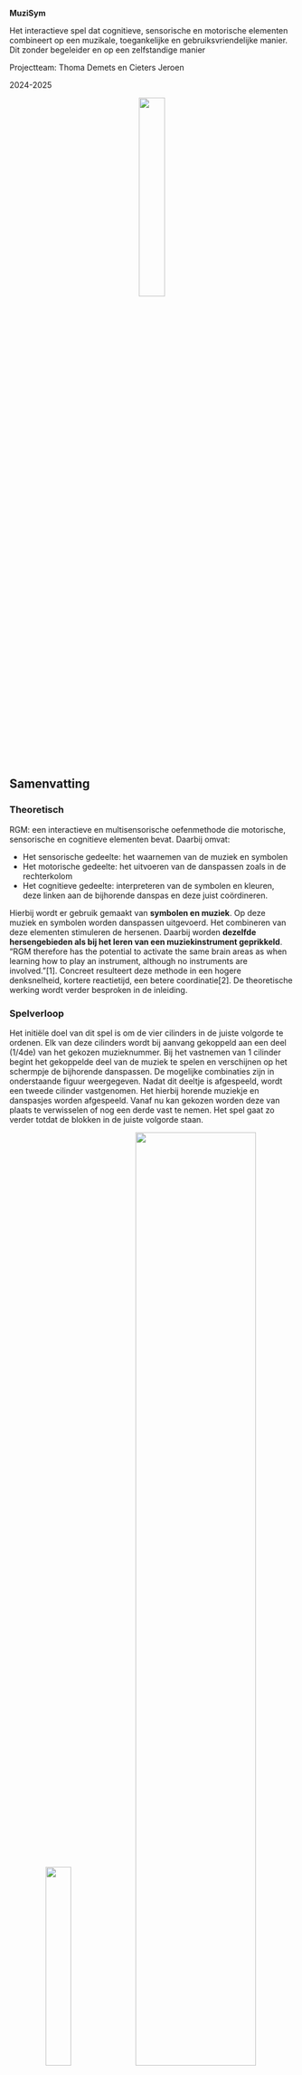 **MuziSym**

Het interactieve spel dat cognitieve, sensorische en motorische elementen combineert op een muzikale, toegankelijke en gebruiksvriendelijke manier. Dit zonder begeleider en op een zelfstandige manier

Projectteam: Thoma Demets en Cieters Jeroen

2024-2025
<p align="center">
<img src="afbeeldingen/logo.png" width="30%">

## Samenvatting
### Theoretisch
RGM: een interactieve en multisensorische oefenmethode die motorische, sensorische en cognitieve elementen bevat. Daarbij omvat:

- Het sensorische gedeelte: het waarnemen van de muziek en symbolen
- Het motorische gedeelte: het uitvoeren van de danspassen zoals in de rechterkolom
- Het cognitieve gedeelte: interpreteren van de symbolen en kleuren, deze linken aan de bijhorende danspas en deze juist coördineren.

Hierbij wordt er gebruik gemaakt van **symbolen en muziek**. Op deze muziek en symbolen worden danspassen uitgevoerd. Het combineren van deze elementen stimuleren de hersenen. 
Daarbij worden **dezelfde hersengebieden als bij het leren van een muziekinstrument geprikkeld**. “RGM therefore has the potential to activate the same brain areas as when learning how to play an instrument, although no instruments are involved.”[1]. Concreet resulteert deze methode in een hogere denksnelheid, kortere reactietijd, een betere coordinatie[2]. De theoretische werking wordt verder besproken in de inleiding.

### Spelverloop
Het initiële doel van dit spel is om de vier cilinders in de juiste volgorde te ordenen. Elk van deze cilinders wordt bij aanvang gekoppeld aan een deel (1/4de) van het gekozen muzieknummer. Bij het vastnemen van 1 cilinder begint het gekoppelde deel van de muziek te spelen en verschijnen op het schermpje de bijhorende danspassen. De mogelijke combinaties zijn in onderstaande figuur weergegeven. Nadat dit deeltje is afgespeeld, wordt een tweede cilinder vastgenomen. Het hierbij horende muziekje en danspasjes worden afgespeeld. Vanaf nu kan gekozen worden deze van plaats te verwisselen of nog een derde vast te nemen. Het spel gaat zo verder totdat de blokken in de juiste volgorde staan.
<p align="center">
<img src="afbeeldingen/symbolen met uitleg.png" width="30%">
<img src="afbeeldingen/eind1.png" width="65%">

## Introductie
### Theoretisch
Vooraleer het uitgebreider te hebben over het probleem is het eerst noodzakelijk dieper in te gaan op de theoretische werking van deze methode. Dit is noodzakelijk als achtergrond en aangezien het vervolg van dit proces steunt op dit principe.

Zoals eerder vermeld is dit een multi-sensorische denkoefening die gebruik maakt van zowel sensorische, motorische als cognitieve elementen bevat. **Het is net die combinatie van deze elementen die ervoor zorgt dat verschillende hersengebieden tegelijkertijd werken en geactiveerd worden. Het prikkelen van deze gebieden stimuleert deze hersengebieden en de verbindingen daartussen.** Daarbij is vooral het **belang van muziek niet te onderschatten.** Zo volgde uit een wetenschappelijk artikel: “In addition, musical activities induce grey and white matter changes in multiple brain regions, especially in front temporal areas”. Music also activates the dopaminergic mesolimbic system of the brain, which regulates memory, attention, executive function, mood, and motivation”[1]. Hierbij is het de bedoeling de het verkleinen van de cognitieve reserve tegen te gaan zoals uitgebreider besproken wordt in dit artikel van vrt-nws[3]

### probleem
**Alhoewel deze methode wetenschappelijk is aangetoond, staat deze methode praktisch echter nog in haar kinderschoenen.** In rusthuizen wordt slechts gebruikgemaakt van een beeldscherm [4] en [5], mensen en dan vooral ouderen thuis vallen helemaal uit de boot aangezien er in die methode een ebgeleider nodig is.

<img src="afbeeldingen/primitieve methode.png" width="30%">

Het is deze grote “**gap**” die wij voor “65+ers zonder neurologische aandoening” op een gebruik(er)sgerichte en methodoligsche manier trachten op te lossen. Daarbij willen we de uitvoering van deze methode in een nieuw jasje steken zonder veel aan de theoretische werking te sleutelen.
### How might we
Hieruit volgt onze challenge, onze how might we:
**Hoe kunnen we 65 + ers zonder een neurologische aandoening preventief helpen bij het tegengaan van mentale veroudering door op een interactieve manier muziek, beweging, denken en waarnemen te integreren?**
### Stakeholders
De belangrijkste stakeholders in dit project zijn de testpersonen die de ook de eindgebruikers zijn. Wij danken hun zeer voor hun waardevolle imput. De medestudenten in de Krook voor hun andere blik en feeddback op dit ontwerpproces
## Methodologie
Om een ontwerpproces tot een goed eind te brengen is het belangrijk methodologisch te werk te gaan en een goeie methodologie te gebruiken. Centraal in dit project wordtgebruik gemaakt van Zendesk tripple diamond zoals in onderstaande figuur. Daarnaast wordt vanuit de pyramide van Aaron Walter vertrokken. Daarbij wordt onderaan gestart om op uiteindelijk bij pleasurable uit te komen
<p align="center">
<img src="afbeeldingen/zendesk.png" width="60%">
<img src="afbeeldingen/Aaron Walter.png" width="35%">
 
### Discovery fase
Binnen deze tripple diamond is de discoveryfase de eerste fase. Zoals de naam het zelf zegt is het hierbij de bedoeling een goed en volledig beeld te krijgen inzake de RGM methode. Daarbij is het belangrijkste doel om vragen als: **Waar liggen de Gaps? Hoe werkt deze methode? Wie is de geschikte doelgroep?** Te beantwoorden
Daarbij vormt de **combinatie van een literatuurstudie en interviews een goede basis**. 

### Defenition fase

Binnen de defenition wordt-binnen de overkoepelende Zendesk tripple diamond methodologie-onze eigen methode gebruikt zoals hieronder weergegeven.
<p align="center">
<img src="afbeeldingen/methodologie define.png" width="100%">

Eerst wordt een storyboard opgesteld dat elke stap van het gebruiksproces benaderd. Hieruit werden mogelijke onderzoeksvragen opgesteld. Een deel van deze vragen kon al met de voorkennis van de literatuurstudie in interviews beantwoord worden. De overgebleven onderzoeksvragen onderzochten we in de gebruikerstesten. 

In deze fase wordt nudat de fundamentele kennis er is gekeken naar de functionele parameters van het concept. Vragen als **hoeveel blokken? Welke vorm hebben de blokken? En hoe snel volgen de danspassen op elkaar?** worden beantwoord.


### Develop fase
Hierbij ligt de nadruk meer op detaillering en validering van prototypes.
In **develop 1** wordt nog gefocust op de ergonomie. 
In **develop 2** wordt nog even teruggekomen op de ergonomie. Voornamelijk wordt hierbij op de integratie van de elektronica gefocust. Hieronder vallen zowel het mechanisme van de verbinding van de cilinder met het dockingstation als het type en grootte van de knop. In **develop 3** wordt uiteindelijk het volledige spel nog eens gespeeld waarbij alle stappen nog eens gevalideerd en mogelijk verbeterd worden.

### Deliver fase 
Belangrijk: deze fase is eerder overlappend en minder chronologisch!

Uit voorgaande prototypes, gebruikerstesten, templates, experimenten (zie o.a. prototyping - elektronica) wordt een finaal prototype/product uitgewerkt. Met behulp van DaVinci Resolve en beeldmateriaal uit voorgaande testen wordt ook een video gerealiseerd. Deze geeft het ontwerpproces en het product weer.



## Discovery

#### Doestellingen
- Formuleren van een duidelijke "How might we"-vraag om richting te geven aan het ontwerpproces
- Opstellen klantbehoeften
- Algemeen beeld inzake RGM en beantwoorden onderzoeksvragen
#### Onderzoeksvragen  
literatuurstudie
- Wat is de RGM methode?
- Onderzoeksvragen secundair:  
- Hoe helpt de RGM methode mensen? 
- Hoe werkt deze methode? 
- voor wie is deze methode het meest geschikt? 
- is de doelgroep groot? 
- Welke rol speelt muziek?  
- Hoe werkt dit in de hersenen? Welke hersengebied bevindt zich waar? 
- Hoe veroudert ons lichaam? 

interviews
- Hoe staan 65+ ers zonder neurologische aandoening tegenover de RGM-methode?
- Welke aspecten van deze methode spreken hen aan? 
- Wat zien ze liever anders?  
#### Materiaal & methoden
* Literatuurstudie 
* Interviews 
* Benchmarking

### Resultaten literatuurstudie (N=10)
- [protocol](https://github.com/Thoma-D/UCD/blob/main/Bijlages/Discovery/protocol%20literatuurstudie.pdf)
- [rapport](https://github.com/Thoma-D/UCD/blob/main/Bijlages/Discovery/literatuurstudie%20gebruiksgericht.pdf)


Om een goed beeld te vatten van de RGM-methode en alle opportuniteiten er rond, wordt begonnen met een literatuurstudie. Hierbij werden zowel wetenschappelijke artikels, websites, databases en gewone artikels bestudeerd om met een solide basis te beginnen.

**De belangrijkste bevindingen - die onder andere de onderzoeksvragen beantwoorden - worden hieronder weergegeven**:

1. Als doelgroep wordt “65+ers zonder neurologische aandoening” gekozen. Geen kinderen omdat deze methode minder efficiënt en invloed heeft op hun hersenen. 65+ers omdat dit een groot deel van de bevolking is. Zo blijkt uit Statbel dat **18,9% van de Vlamingen 65+er** is.
<p align="center">
<img src="afbeeldingen/bevolking Vlaanderen.png" width="24%">

2. De hedendaagse methode vereist een scherm, practionner en een groepsgebeuren zoals hieronder te zien. **Een belangrijke gap is dat er dus geen kant en klare thuis oplossing bestaat dat de eindgebruiker autonoom kan gebruiken.**
<p align="center">
<img src="afbeeldingen/primitieve methode.png" width="24%">

3. **Door de sterke achterliggende theorie van RGM zoals hierboven vermeld is het nuttig de theoretische werking( combinatie muziek, symbolen en danspassen) over te nemen en in een nieuw jasje te steken. Het is de bedoeling de theoretische werking te integreren in een eindproduct.**

4. In dit [1] wetenschappelijk artikel wordt de methode theoretisch samengevat: “In addition, musical activities induce grey and white matter changes in multiple brain regions, especially in front temporal areas [3]. Music also activates the dopaminergic mesolimbic system of the brain, which regulates memory, attention, executive function, mood, and motivation.” Wat verder wordt gezegd: “RGM therefore has the potential to activate the same brain areas as when learning how to play an instrument, although no instruments are involved.” **Muziek speelt dus een heel belangrijke rol.**

5. Uit dit [6] wetenschappelijk artikel volgt dat de mens verouderd doordat dit in ons DNA zit en door chemische reacties versterkt door UV straling. In functie van deze oorzaken kan binnen onze haalbaarheid niet worden ontworpen. wel kunnen bovenstaande voordelen blijven wanneer de theoretische werking van RGM verder geintegreerd wordt tot een product.
Hieruit volgt onderstaand fishbone diagram.
<p align="center">
 <img src="afbeeldingen/fishbone diagram.jpg" width="50%">
 


> [IMPORTANT]
> Design Requirements:
> - D1.1 Het product moet meerdere hersengebieden activeren	
> - D1.2 Het product moet in groep te kunnen gebruiken zijn	
> - D1.3 Het product moet fouten maken toelaten
> - D1.4 Het product moet muziek bevatten	
> - D1.5 Het product moet ritme bevatten	
> - D1.6 Het product moet de ervaring geven/ er in slagen dat de doelgroep er steeds beter in wordt

### Interviews (N=4)
- [protocol](https://github.com/Thoma-D/UCD/blob/main/Bijlages/Discovery/protocol%20interview.pdf)
- [rapport](https://github.com/Thoma-D/UCD/blob/main/Bijlages/Discovery/interview%20verslag.pdf)

Het is ook belangrijk rechtstreekse input van de gebruiker te krijgen en deze beter te leren kennen dan deze zichzelf kent. Door middel van interviews kan op deze manier direct bekeken worden wat de gebruiker zelf vindt. **Zo kan in een wetenschappelijk artikel staan dat muziek positieve effecten heeft, maar dat de gebruiker hier niet voor muziek open staat.** Om dit te vermijden werden vier proefpersonen die binnen de doelgroep “65+ers zonder neurologische aandoening” vallen geïnterviewd.

Wanneer ze gevraagd worden naar de originele methode te kijken, blijkt dat: 

1. > “Het ziet er zo moeilijk uit al deze dingen tegelijkertijd te doen”.

    Hiermee geeft Marleen Hofman aan dat ze de combinatie van motorische, sensorische en cognitieve prikkels te veel vindt." De danspassen die in de rest van dit project noodzakelijk zijn zullen dus trager op elkaar aansluiten.

2. > “Ik hoop hiermee mijn grenzen te verleggen. Achteraf hoop ik te kunnen zeggen: amai ik had nooit gedacht dat ik dit zou kunnen”.

    Hiermee geeft Joske aan wat ze met dit spel zou willen bereiken. Daaruit blijkt dat de gebruiker open staat voor het concept.

3. Als naar hun gevoelens op de **gevoelsroos van Plutchik** gevraagd wordt komen vooral de gevoelens: angst en nieuwsgierigheid op.

4. Na het afnemen van de interviews kan bovenstaande informatie samengevat worden in onderstaande persona. Dit is belangrijk in het vervolg van het proces zodat telkens gebruiksgericht ontworpen wordt.
<img src="afbeeldingen/Persona.jpg">

> [!IMPORTANT]
> Design Requirements:
> - D1.7 Het product moet verschillende moeilijkheid niveaus bevatten	
> - D1.8 Een sessie moet geleidelijk opbouwen	
> - D1.9 De muziek moet instelbaar of gekend zijn	
> - D1.10 Het product moet thuis te gebruiken zijn	
> - D1.11 Het product moet voor zowel individuele (eenzame) als meerdere personen tegelijkertijd geschikt zijn 	
> - D1.12 Het product moet een alternatief voor dans kunnen bevatten	
> - D1.13 Het product moet buiten te gebruiken kunnen zijn 	
> - D1.14 Het product moet zo weinig mogelijk schermen, verbinding met smartphones en tablets bevatten	

### Benchmarking (N=11)
- [protocol](https://github.com/Thoma-D/UCD/blob/main/Bijlages/Discovery/ProtocoL_Benchmarking_Thoma_Demets.pdf)
- [rapport](https://github.com/Thoma-D/UCD/blob/main/Bijlages/Discovery/Studie_Benchmarking_Thoma_Demets.pdf)

Aan de hand van Benchmarking werd de huidige markt en hun huidige oplossingen geanalyseerd. Deze worden in onderstaande tabel op basis van een analyse, specificaties... weergegeven.
<p align="center">
<img src="afbeeldingen/Benchmark analyse.png"width="60%">

Momenteel passen geen producten RGM rechtstreeks toe. Daarom werden hierbij gelijkaardige, relevante en succesvolle producten geanalyseerd om zo tot extra design requirements te komen. Uiteindelijk werd met deze data volgende tabel opgesteld. 

### Conclusies & implicaties
De analyse vanuit literatuurstudie, interviews en benchmarking heeft geleid tot een duidelijk beeld van de doelgroep, “65+’ers zonder neurologische aandoening,” en hun behoeften. **De doelgroep staat open voor de RGM-methode, maar vraagt om een rustiger tempo, meer herhaling en verschillende moeilijkheidsniveaus.** Daarnaast is er een sterke voorkeur voor een gebruiksvriendelijke thuisoplossing die zelfstandig kan worden gebruikt. **Benchmarking toont aan dat er momenteel geen directe RGM-producten op de markt zijn, maar vergelijkbare oplossingen bieden waardevolle inzichten voor het ontwerp en bevestigen de bestaande marktkans.** In onderstaande innovatrix kan bovenstaande informatie nog een samengevat worden.
<p align="center">
<img src="afbeeldingen/Innovatrix.jpg" width="50%">

Uiteindelijk volgt de how might we:

**Hoe kunnen we 65 + ers zonder een neurologische aandoening preventief helpen bij het tegengaan van mentale veroudering door op een interactieve manier muziek, beweging, denken en waarnemen te integreren?**

## Definition
<p align="center">
<img src="afbeeldingen/Storyboard.png" width="59%">
<img src="afbeeldingen/Wave 1 morfologische matrix.png" width="40%">
</p>

In deze wave wordt vooral op de functionele aspecten gefocust. Dit a.d.h.v.de aspecten uit bovenstaand storyboard.
**Om comformation bias te vermijden en ervoor te zorgen dat de gebruiker nuttige feedback kan geven, werd telkens van meerdere prototypes gebruik gemaakt**. Hierdoor zijn er op de afbeeldingen van prototypes meestal twee varianten te zien. 

Zoals in de methodologie beschreven werd een deel van de onderzoeksvragen al in bovenstaande matrix beantwoord. Diegene die overbleven zijn de onderzoeksvragen van deze wave. Voor de tweede wave wordt dit opniew gedaan.

### Resultaten WAVE 1 (N=5)
- [protocol](https://github.com/Thoma-D/UCD/blob/main/Bijlages/Definition/protocol%20gebruikerstest%20wave%201.pdf)
- [rapport](https://github.com/Thoma-D/UCD/blob/main/Bijlages/Definition/gebruikerstest%20wave%20one.pdf)
#### Doestellingen
- Bepalen hoe de danspassen weergeven worden
- Bepalen als de blokken te onderscheiden moeten zijn
- Bepalen van het aantal blokken
#### onderzoeksvragen
In deze fase zijn de aspecten uit het storyboard van wave 1 de onderzoeksvragen zoals:
- Hoeveel blokken worden gebruikt?
- welke vorm hebben de blokken?
- Hoe snel volgen de danspassen elkaar op
- Hoe worden de danspassen weergegeven
#### Materiaal & methoden
- Smartphone
- Video's RGM danspassen
- 6 indentiek gekleurde blokken
- 4 verschillend gekleurde blokken
- interview met:
  - TAP (think out lout protocol)
  - QAP (Question asking protocol)

<p align="center">
  <img src="afbeeldingen/Prototype 1 (2).jpg" width="49%">
</p>




#### aspect 1: Weergave danspassen 

Voor de eerste wave werden vooraf 3 variaties van videofragmenten van “Laat de zon in je hart” met RGM-symbolen voorbereid. Waarbij een verandering van danspas werd weergegeven aan de hand van een korte overgansanimatie. 

* 1: Frequentie danspassen: om de 4 slagen

  Lied verdeeld in: 4
  [Links naar video's](https://github.com/Thoma-D/UCD/blob/main/Bijlages/Definition/Videofragmenten/Traag%204/Trage%20video's)

* 2: Frequentie danspassen: om de 2 slagen

  Lied verdeeld in: 4
  [Links naar video's](https://github.com/Thoma-D/UCD/blob/main/Bijlages/Definition/Videofragmenten/snel%204/snelle%20video's%20(in%204))

* 3: Frequentie danspassen: om de 2 slagen

   Lied verdeeld in: 6
  [Links naar video's](https://github.com/Thoma-D/UCD/blob/main/Bijlages/Definition/Videofragmenten/snel%206/snelle%20video's%20(in%206))

60% van de gebruikers verkoos de trage versie. Aangezien deze cijfers verdeeld zijn, is het het best hen de keuze te geven. 

#### aspect 2: Onderscheid blokken

Om dit te testen werd eenmaal 4 blokken met dezelfde kleuren voorzien en eenmaal met verschillende kleuren.
<p align="center">
  <img src="afbeeldingen/blokkenverschillendekleur.png" width="30%">
  <img src="afbeeldingen/blokkenzelfdekleur.png" width="30%">
</p>

Uit observatie en het QAP, konden we concluderen dat 60% (3/5) verkoos ze te kunnen onderscheiden. 

<p align="center">
 <img src="afbeeldingen/Grafiek Blokken onderscheiden.png" width="50%">
 </p>

Uiteindelijk werd hieruit ook bepaald om de vorm van de blokken cilindrisch te maken om zo 2 functionele zijdes te creeren. Die nodig zijn om een kleur en effen zijde te creëren. Een cilinder is de enigste vorm die dit op een ergonomische manier toelaat. Dit leide dan tot design requirements D2.3 en D2.2.
 

#### aspect 3: Aantal blokken

Na het spel met eenmaal 4 en eenmaal zes blokken gespeeld te hebben verkoos 80% de variant met 4 blokken. Ook gaf de gebruiker dit zelf aan:
> “Het is lastig om zowel op de danspassen als de muziek te letten” 

 Hieruit volgt de design requirement D.2.1

<p align="center">
 <img src="afbeeldingen/Grafiek aantal blokken.png" width="50%">
 </p> 
 Wat opviel is dat de grootste moeilijk lag bij het sorteren van de blokken. 60% van de gebruikers vroeg, of vermelde dat ze graag het de mogelijkheid zouden hebben een nummer op voorhand eens te beluisteren. Vandaar design requirment D1.15. Bij de kleuren en hun bijhorende kanten werden ook veel fouten gemaakt, daaruit volgt design requirment D 4.4.
 
### Conclusies

Hieronder volgen nog enkele losstaande conclusies: 
1. Het product laat de gebruiker het liedje op voorhand horen als dit gewenst is.
2. Het product bestaat uit 4 interactieve cilindervormige blokken met 2 fuctionele zijdes.
3. Er zit 1 centrale speaker in de docking station, zo houden we de kostprijs lager en kunnen we de cilinders compacter houden.
4. De grootste moeilijkheid zit hem in het in de juiste volgorde van de cilinders plaatsen. Niet in het uitvoeren van de danspassen.
5. > “Welke kant is rood”

    De gebruiker linkt rood aan rechts. Dit doordat dit zo bij hun hoorapparaat ook zo het geval is. 

> [!IMPORTANT]
> Design Requirements:
> - D1.15 Het product moet de mogelijkheid geven het muzieknummer vooraf volledig te spelen
> - D2.1 Het product moet vier interactieve blokken bevatten	* Het product moet verschillende moeilijkheidsgraden hebben
> - D4.4 Het product moet duidelijk aangeven wat rechts(rood) en wat links(blauw) is
> - D2.3 De interactieve blokken zijn cilindervormig, om duidelijk 2 verschillende kanten te hebben, met elk zijn unieke functie
> - D2.2 	De interactieve blokken moeten zowel een te onderscheiden als een niet te onderscheiden kant hebben (1kant allemaal dezelfde kleur, 1 kant allemaal een verschillend kleur)
> - D4.3 De docking station van het product moet een speaker bevatten	

### WAVE 2 (N=5)
- [protocol](https://github.com/Thoma-D/UCD/blob/main/Bijlages/Definition/protocol%20interview%20wave%202.pdf)
- [rapport](https://github.com/Thoma-D/UCD/blob/main/Bijlages/Definition/gebruikerstest%20wave%20two.pdf)

In de tweede wave wordt meer op de details gefocust. Hieronder vallen geometrie, kleur en interface. De uitgebreide methodologie wordt onder "methodologie besproken".

![image](https://github.com/user-attachments/assets/a33babda-11e2-470f-9793-6422a0d6b006)

### Doestellingen
- Bepalen geometrie en displaygrootte
- Bepalen interface
- Hoe staan ouderen t.o.v. belonigsystemen

### Onderzoeksvragen
In deze fase zijn de aspecten uit het storyboard van wave 1 de onderzoeksvragen zoals:
- Welke displaygrootte?
- Welke afmetingen cilinder?
- Waar moet aandacht aan worden besteed bij de interface

### Materiaal & methoden
- Figma interface met woorden en interface met symbolen
- Smartphone (6.7")
- Tablet (10.9")
- Laptop (15.6")
- tv
- Interview
- BERT-test

De gebruikerstesten worden uitgevoerd als een combinatie van BERT-testen en interviews. **De BERT-testen zorgen voor kwantitatieve informatie. De interviews voor meer kwalitatieve info.**
  
### Resultaten


#### Aspect 1: Displaygrootte

Daarvoor werden tijdens de interviews gebruik gemaakt van een smartphone, tablet, een laptop en een TV. Zoals op onderstaande figuur te zien is.  

<p align="center">
<img src="afbeeldingen/Schermgroottes.png.jpg" width="50%">
 </p> 

Hierop reageerden de gebruikers verdeeld. 40% koos voor het 6.7" scherm, 40% tv en 20% 10.9" scherm zoals in onderstaande grafiek te zien is. Daarbij valt op dat de trendlijn daalt en links het hoogst ligt aangezien daar de meeste waarden liggen.

<p align="center">
<img src="afbeeldingen/Schermgrootte.png" width="50%">
 </p> 

Aangezien de doelgroep niet weet wat een HDMI- kabel is kan dit ook niet gekoppeld worden aan een tv-scherm. Hierdoor schieten de kleine schermen over.
>  “wat is een HDMI-kabel”.**  

#### Aspect 2: Afmetingen van de cilinders

Uit wave 1 was gebleken dat deze cilindervormig moeten zijn. A.d.h.v. drie groottes kan de gebruiker nu nauwkeuriger kiezen welke deze het meest aangenaams vindt. Uit de BERT testen en interviews blijkt dat 80% 45mm als diameter verkiest. Dit doordat deze het makkelijkst vast te pakken zijn.

<p align="center">
<img src="afbeeldingen/Afmetingen cilinder.png" width="50%">
 </p> 

#### Aspect 3: Beloningssystemen

Ook binnen onze doelgroep worden de geïnterviewden wel degelijk geconfronteerd met dergelijke systemen. Vooral **klantenkaarten en klantenapps bij supermarkten blijken populair te zijn. Daarbij viel op dat hun voorkeur uitgaat naar een manuele kaart i.p.v. een app waar ze veel meer met dergelijke systemen geconfronteerd worden.** Uiteindelijk blijkt dat ze openstaan om hun vooruitgang te zien maar minder geïnteresseerd zijn in echte grote beloningssystemen. 

#### Aspect 4: Interface

Wanneer de gebruiker gevraagd wordt naar welk voorkeur de interface gaat, blijkt dat: Hoe simpeler de interface, hoe minder verwarring en vlotter de gebruiker hierdoor kan navigeren. Wat opviel is dat de doelgroep veel **minder vertrouwt blijk te zijn met symbolen dan gewoon woorden**. Bijgevolg zal worden verder gewerkt met een interface a.d.h.v. woorden
Om de uitwerking van de interface in het vervolg van het proces vlotter te laten verlopen werd een boomdiagram van de interface gemaakt zoals in onderstaande figuur te zien is. De interfaces zijn onder "bijlagen" terug te vinden.

<p align="center">
<img src="afbeeldingen/boomschema interface.png" width="80%">
 </p>
 
### Conclusies
**Displaygrootte**

Naast het feit dat de cijfers verdeeld waren wordt voor een scherm tussen 6.7" en 10.9" gekozen. Dit om de kostprijs te drukken, om het sukkelen met HDMI poorten te vermijden (zie interview Willy: “wat is een HDMI-kabel”) en aangezien volgens de trendlijn daar de meeste waarden liggen.

**Cilindergrootte**

De cilinder heeft een diameter van 45 mm.

**Beloningsysteen**

Doelgroep wenst geen uitgebreid beloningssysteem.

**Interface**

De interface moet voldoende simpel zijn.
De interface steunt voornamelijk op woorden en niet op symbolen.


> [IMPORTANT]
> Design Requirements:
> - D3.3 De schermgrootte ligt tussen 6.7" en 10.9"
> - D3.3 Onderstaande interface wordt gebruikt.<img src="afbeeldingen/boomschema interface.png" width="20%">
> - D2.4 De interactieve blokken hebben een hoogte en straal van 45mm
> - D1.17 De gebruiker heeft de mogelijkheid om zijn vooruitgang te zien
> - D3.1 en D3.2 De interface moet simpel zijn. Daarbij wordt voornamelijk van woorden gebruik gemaakt
>- 

## Develop
### Wave 1
- [protocol](https://github.com/Thoma-D/UCD/blob/main/Bijlages/Develop/develop1%20protocol.pdf)
- [rapport](https://github.com/Thoma-D/UCD/blob/main/Bijlages/Develop/develop%201%20rapport.pdf)
#### Doestellingen
1. Bepalen van de meest ergonomische massa.
 1a. a.d.h.v. gebruikerstest voor rechtstreekse input.

2. ergonomische afmetingen
  
    2a. Omtrek a.d.h.v. database gebruikt voor een grotere steekproef (werd eerder uit gebruikerstest bepaald)

    2b. Hoogte 

### Materiaal & methoden
- Ondoorzichtige cilinder (2X) 
- Anders niet tegelijkertijd 
- Weegschaal 
- Vloeistof( water) 

- Percentile driven design 
- Gebruikerstest  

- Dined database 

#### Resultaten
**1: Meest ergonomisch gewicht**

Er werden 2 gewichten met een verschil van 100g aan de gebruiker voorgeschoteld, om deze door hen te laten vergelijken. 
Hieruit kiezen ze hun voorkeur, vervolgens wordt vanaf deze massa, met een kleiner verschil (50g, 25g) deze stap herhaald. Dit tot hun ideale massa is bepaald.

<img src="afbeeldingen/Gebruikerstest.png" width="25%"> <img src="afbeeldingen/weegschaal.png" width="12%">
<img src="afbeeldingen/waarden 1A.png" width="25%">
<img src="afbeeldingen/design mean.png" width="25%">

Uit deze test werden bovenstaande waarden verkregen. Binnen dit percentile driven protocol willen we een zo aangenaam mogelijk gewicht verkrijgen. Hierdoor wordt de strategie design for the mean toegepast zoals in bovenstaande staande figuur te zien is. Belangrijk is dat het gaat om het voorkeursgewicht en niet maximale. Na verwerking in excel volgt hieruit dat het gemiddelde gewicht 230,8g is.



**2a: Omtrek cilinder (database)**

Uit gebruikerstesten blijkt dat de gebruiker de cilinder op twee verschillende manieren vastneemt zoals hier onder te zien.

<img src="afbeeldingen/Gebruikerstest_Dev2_Grip1.jpg" width="20%">
<img src="afbeeldingen/Gebruikerstest_Dev2_Grip2.jpg" width="20%">

 één daarvan is met de volledige hand. Om dit te onderzoeken werden in de Dined database onderstaande parameters ingesteld. Hierbij zijn de grote waarden interessant. Aangezien een maximaal contactopp belangrijk is. Dus de omtrek is 129mm + 3*13=155mm. Hieruit volgt ideale diameter = 49,34mm. Belangrijk om te vermelden: deze gegevens zijn van leeftijden van 20-30j aangezien de leeftijden van 60+ers niet bekend is.
<p align="center">
<img src="afbeeldingen/design tall.png" width="60%">
<img src="afbeeldingen/data 2A.png" width="20%"> 

.

**2b: hoogte cilinder (database)**

<img src="afbeeldingen/data 2B.png" width="50%">

De database werd ingesteld zoals hierboven weergegeven. Aangezien hier de grootste handen de cilinder ook moeten kunnen vastnemen wordt weer design for the tall gebruikt. waarde = mean + 3 sd = 85+3*6=103mm

### Conclusies
**1: Meest ergonomisch gewicht**

De cilinders hebben elk een gewicht van 230,8g. 

**2a: Omtrek cilinder (database)**

Wanneer de waarden van de omtrek van de cilinders uit de database en de gebruikerstest vergeleken worden valt op dat deze vrij dicht bij elkaar liggen. Respectievelijk 49,34 mm en 45mm. Aangezien de gebruikers zelf voorhang hebben op databases wordt verder gerekend met 45mm

**2b: hoogte cilinder (database)**

De hoogte van de cilinder bedraagt 103mm.

> [!IMPORTANT]
> Design Requirements:
> - D2.6 De cilinder weegt 230,8g
> - D2.5 De hoogte bedraagt 103mm
### Wave 2 (N=4)
- [protocol](https://github.com/Thoma-D/UCD/blob/main/Bijlages/Develop/develop%202%20protocol.pdf)
- [rapport](https://github.com/Thoma-D/UCD/blob/main/Bijlages/Develop/develop%202%20rapport.pdf)
#### Doestellingen
1. Bepalen welke grip
2. communiceren dat cilinders goed contact hebben

    2a. Bepalen begrip contact LED's

    2b. vorm cutout

    2c. Keuze knop

3. keuze knop
#### Materiaal & methoden
- Knoppen
- extra scherm(protopie)
- Prototype docking station+ arduino/ bekabeling
- Cilinders (+weerstanden) 
-TAP & QAP
- **Bipolar emotional response testing (BERT)**
- **comparative usability testing**
#### Resultaten
#### 1. Cilinder-grip
<p align="center">
<img src="afbeeldingen/Gebruikerstest_Dev2_Grip1.jpg" width="20%">
<img src="afbeeldingen/Gebruikerstest_Dev2_Grip2.jpg" width="20%">
 </p>
Hiervoor werden 3 cilinder toppen met elkaar vergeleken in spel context en achteraf geevalueerd op meerdere categorieën met een comparative usability testing. De gebruiker werd gevraagd een score op 5 te geven op vlak van esthetiek en 5 op functionaliteit.
<p align="center">
<img src="afbeeldingen/CilinderGripSoorten.png" width="30%">
<img src="afbeeldingen/Gebruikerstest_Dev2_Totaal.jpg" width="62%">
</p>

Uit deze test blijkt dat deze grip B door de meeste gebruikers gekozen wordt. Vervolgens grip A en als laatste C. 
> [!IMPORTANT]
> Design Requirements:
> - D2.7 B wordt gebruikt als grip

**2. communiceren dat de cilinders zeker een goed contact hebben**

Hiervoor werd onderstaand prototype gebouwd.
<p align="center">
<img src="afbeeldingen/prototype.jpg" width="50%">

#### 2a. vorm cutout
Om te zorgen dat de elektronische elementen correct worden gealinieerd worden inzinkingen voorzien waarin de cilinders inpassen. Deze affordance maakt ook duidelijk waar de cilinders moeten worden geplaatst op de docking station.
<p align="center">
<img src="afbeeldingen/Gebruikertest_DEV2_GRIP2.jpg" width="90%">
</p>
Tijdens de observatities werd vastgesteld dat deze hielpen bij het terugplaatsen van de cilinders.

Hieruit volgt D
#### 2b. LED's
 Er werd gestest in spel context of een LED die brand wanneer de cilinders een goed contact hebben een meerwaarde geven.
<p align="center">
<img src="afbeeldingen/Gebruikertest_DEV2_GRIP.jpg" width="90%">
</p>

#### 2c. Keuze knop
Hierbij werden meerdere knoppen en touchscreen opties met elkaar vergeleken adhv BERT testing.
<p align="center">
<img src="afbeeldingen/Gemiddelde BERT scores.png" width="78%">
<img src="afbeeldingen/knop direct-indirect.png" width="20%">

Hieruit volgt dat de gebruiker de "grote en directe" arcade knop verkiest.
> [!IMPORTANT]
> Design Requirements:
> - D2.7 De cilinders hebben grip B <img src="afbeeldingen/CilinderGripSoorten.png" width="10%">
> - D4.5 De knop heeft een minimale diameter van 19mm
> - D4.6 De knop is een directe drukknop 
>- D4.7 De dockingstation bevat cutout's van de cilinders als affordance
>- D4.8 De dockingstation bevat LED's die aangeven wanneer de cilinders een goed contact maakt.
>- D4.9 De dockingstation bevat een arcade knop voor een spel te beëindigen

### Wave 3
- [protocol](https://github.com/Thoma-D/UCD/blob/main/Bijlages/Develop/develop%203%20protocol.pdf)
- [rapport](https://github.com/Thoma-D/UCD/blob/main/Bijlages/Develop/develop%203%20rapport.pdf)

#### Doestellingen

Interactie en fasen van het spel evalueren.


#### Materiaal & methoden
- Storyboard
- Camera
- extra scherm (protopie)
- Prototype docking station (+laptop))
- Cilinders (+weerstanden) 
- **performance measurement**
#### Resultaten


<img src="afbeeldingen/Storyboard_Kleur.jpg" width="60%">



Uit bovenstaande storyboard werd de onderstaande tabel opgesteld voor het uitvoeren van een performance measurement.
<details>
<summary> Klik voor de PM-tabel </summary>

<br>

| Nr. | Taak                  | Omschrijving                                                                 | Moeilijk/makkelijk | Opmerking |
|-----|-----------------------|------------------------------------------------------------------------------|--------------------|-----------|
| 1   | Aanzetten prototype   | Gebruiker drukt op ronde knop in het midden.                                 |                    |           |
| 2   | Positioneren cilinders| Gebruiker zet de cilinders in willekeurige volgorde op het spelbord          |          |           |
| 3   | Doorlopen demo        | De gebruiker doorloopt a.d.h.v. het scherm de demo                           |                    |           |
| 4   | Starten spel          | De gebruiker drukt op ronde knop in het midden                               |                    |           |
| 5   | Nemen cilinder        | De gebruiker weet dat deze een cilinder moet nemen                           |                    |           |
| 6   | Uitvoeren danspassen  | De gebruiker weet dat deze na het nemen van een cilinder de danspassen moet uitvoeren |          |           |
| 7   | Nemen tweede cilinder | De gebruiker weet dat deze een tweede cilinder moet nemen                    |                    |           |
| 8   | Terugplaatsen         | De gebruiker weet dat de cilinders in een andere volgorde kunnen worden terug geplaatst |         |           |
| 9   | Controleren           | De gebruiker weet dat de middelste knop dient om te valideren                |                    |           |
| 10  | Uitzetten             | De gebruiker kan het spel uitzetten door uit het stopcontact te trekken      |                    |           |

</details>
|





<img src="afbeeldingen/DEV_3_Test.png" width="75%">


Hieruit volgenden volgden dat 11/40 taken moeilijk verliepen, ookwel 27.5%.



Uiteindelijk werden volgende oplossingen geimplementeerd voor de taken die moeilijk verliepen:



| Taak | Oplossing                                              |
|------|---------------------------------------------------------|
| 1    | Icoontje met “ok” toevoegen                             |
| 2    | Toevoegen folie                                         |
| 3    | Cirkels rond knop en cilinders toevoegen                |
| 4    | Extra scherm toevoegen met “druk om te starten”         |


## Prototyping
### keuze elektronica
Een van de laatste zaken die moet bepaald worden is de keuze van de electronica. Daarvoor werd gestart vanuit een keuzematrix waarin de relavante mogelijkheden stonden. Deze matrix is hieronder weergegeven.
<img src="afbeeldingen/keuzematrix elektronica.png" width="75%">

#### Druksensoren
Uit deze matrix blijken de druksensoren het interessantst te zijn. Dit vooral aangezien deze optie de enigste mogelijkheid biedt het spel ook met de cilinders omgedraaid te kunnen spelen. Helaas blijkt deze methode onnauwkeurig te zijn. Hierbij werd getest met vier DF9-40series druksensoren met een bereik van 20g - 2kg volgens onderstaande opstelling met spanningsdeler. De code hiervan is terug te vinden onder de map "code".
<p align="center">
<img src="afbeeldingen/druksensor1.jpg" width="18%">
<img src="afbeeldingen/opstelling druksensor.jpg" width="30%">
<img src="afbeeldingen/ruis_druk.png" width="41%">
 </p>

>Praktische voordelen en uidagingen druksensoren:
> - Goed in detecteren als er iets of niets opstaat
> - moeilijk te calibreren bij een constante indrukking
> - slechte gevoeligheid: Op huid heel gevoelig, op papier en andere materialen detecteert pas bij grote massa
#### RFID/NFC lezers
Om deze reden werd gekozen om vervolgens verder te werken met de RFID/NFC lezer. 

Uit onze testen hiermee bleek dat er **geen interferentie optrad tussen de tags**. Echter is het heel complex en ingewikkeld om vier lezers aan 1 arduino aan te sluiten. Voor 1 lezer blijken ook 7 aansluitingen nodig te zijn. Door het gebruik van 1 lezer zou er te veel aan gebruiksvriendelijkheid moeten worden ingeboet. De gebruiker zou op een bijkomstige manier de positie van de cilinder moeten ingeven. 
<p align="center">
<img src="afbeeldingen/nfc output2.png" width="53%">
<img src="afbeeldingen/opstelling rfid.jpg" width="44%">
</p>

>Praktische voordelen en uitdagingen RFID/NFC lezers
> - geen interferentie tussen naburige tags dus betrouwbaar
> - gebruik vier lezers nodig, lastig voor 1 enkele arduino
#### Weerstanden
Aangezien elk van voorgaande mogelijkheden te grote nadelen hadden -hetzij functioneel, hetzij aan gebruiksvriendelijkheid - werd nog naar andere mogelijkheden gezocht. Er werd een poging gedaan met weerstanden. Met behulp van spanningsdelers ten opzichte van telkens dezelfde referentieweerstand kan makkelijk de positie worden waargenomen. De schakeling werd verder zo gemaakt dat het verwijderen van de ene weerstand geen invloed heeft op de andere. Nog heeft het aantal gekoppelde weerstanden geen invloed op de analoge pins. Bij de testen vielen geen nadelen op.
<p align="center">
<img src="afbeeldingen/Schakeling_arduino_weerstand.jpg" width="52%">
<img src="afbeeldingen/Spanningsdeler_Visualisatie.png" width="44%">
</p>

**Keuze weerstandgroottes:**

Een analoge pin kan een waarde van nul tot 1023 vaststellen. Daarbij is het de bedoeling dat de vier weerstanden op die manier gekozen dat ze zo breed mogelijk gespreid zijn. 



>Praktische voordelen en uitdagingen weerstanden
> - Nauwkeurige metingen, betrouwbare werking
> - Het contact tussen de docking station en de cilinders met de weerstanden
> - De schakeling moet onafhankelijk zijn van de richting waarin de cilinderbase t.o.v. de dockingstation wordt gemaakt 

### keuze connectie

Door gebruik te maken van 2 cirkels van geleidend materiaal waarover de weerstand staat hoeft de gebruiker geen rekening te houden met hoe de cilinder in de dockingstations wordt gezet, en zal deze altijd passen.

<p align="center">
<img src="afbeeldingen/Schakeling_Onafhankelijk_Richting.jpg" width="60%">
</p>

**voorselectie: keuzematrix materiaalkeuze op basis van voorkennis:**

||Geleidende tape| Sheet metal| Sluitringen|Al folie|Geleidende verf|
|:---|:---|:---|:---|:---|:---|
|+| Snel mee te werken, esthetisch||Estetisch, moet niet meer bewerken| Makkelijk voor prototypes, makkelijk bewerkbaar|vormvrijheid, |
|-|lastig om cirkelvormige ringen mee te maken|moeilijk vervormbaar|vormen staan al vast (geleid)|niet esthetisch|weinig kleur, duur|

**Def-selectie: keuzematrix op basis van praktische test**

||Rondel Rondel vebonden met soldeer<img src="afbeeldingen/1_Rondel Rondel verbonden met soldeer.jpg" width="80%">| Al/Cu-tape<img src="afbeeldingen/2_Al_Cu-tape.jpg">| Rechtstreeks<img src="afbeeldingen/3_Rechtreeks.jpg" width="80%">|Rondel Rondel verbonden met Cu-tape <img src="afbeeldingen/4_Rondel Rondel verbonden met Cu-tape.jpg" width="80%">|Adapter <img src="afbeeldingen/5_Adapter.jpg" width="100%">|
|:---|:---|:---|:---|:---|:---|
|**Al/Cu- (met pin)** <img src="afbeeldingen/6_Al_Cu- (met pin).jpg" width="80%">|/|Slecht contact zowel met pins als indrukken|/|/|/|
|**Al/Cu (zonder pin)** <img src="afbeeldingen/7_Al_Cu- (zonder pin).jpg" width="80%">|/|goed contact|goed contact|/|/|
|**Rondel met Cu-draad (met pin)** <img src="afbeeldingen/8_Rondel met Cu-draad (met pin).jpg" width="80%">|Slecht contact bij pin, goed contact tussen de rondellen|/|Slecht contact bij pin, goed contact tussen ronddelen|Slecht contact bij pin, goed contact tussen de rondellen|/|
|**Rondel met Cu-draad (zonder pin)**<img src="afbeeldingen/9_Rondel met Cu-draad (zonder pin).jpg" width="80%">|Goed contact|/|goed contact bij licht drukken|Goed contact|/|
|**Adapter** <img src="afbeeldingen/10_adapter.jpg" width="80%">|/|/|/|/|Goed contact|

### Productie definitieve ontwerp
#### componenten:
Uit de vorige waves, klantbehoeften en uit het gedeelte design volgt dat het product volgende componenten moet bevatten:
- 4 cilinders
- scherm
- centraal station met:
  - 4 openingen voor de "lezers"
  - 1 drukknop als "ok" en "validatie" knop
  - 4 Leds om contact te detecteren (feedback)

#### positie componenten: 
Daarbij kan het geheel op onderstaande manieren geplaatst worden
<img src="afbeeldingen/positie.png" width="60%">

Scherm optie 1 en 2 gaan niet omdat deze het zicht hinderen. 3 en 4 is afhankelijk van rechts of linkshandigen. Hieruit wordt besloten dat het scherm volledig appart en op voorkeur van de gebruiker geplaatst wordt.

#### technieken:
Keuzematrix met design blocks:
||1|2|3|4|
|:---|:---|:---|:---|:---|
|materiaal|MDF|PLA|hout|Foam
|productietechniek|3D printen|thermovormen|lasercutten|spuitgieten
|verbindingsmechanismen|schroef|klik|vaste passing|lijm

- cilinders: voor de cilinders wordt **3D printing** toegepast. Dit omdat het hier om een cilindrisch element en een beperkte hoeveelheid gaat. Bij hogere productie kan bv naar thermovormen gekeken.

- dockingstation: Het dockingstation bestaat uit een combinatie van **lasercutten en thermovormen**. Thermovormen omdat in weinig stappen een gebogen vorm met alsnog een strak bovenste surface ontstaat. Een deel van de matrijs kan daarbij behouden worden. Wat in weinig materiaalverlies resulteert. Om te verzekeren dat de lezers langs de bovenkant niet inzakken worden nog twee lagen gelasercut.

#### Opbouw
<p align="center">
<img src="afbeeldingen/assy.png" width="70%">

## Design
Het design van dit product vloeit voort uit:
- Design principes Dieter Rams
- gestalt wetten
- moodboard
- Algemene design principes

Om de tekst te beperken werd van enkele principes weergegeven hoe hiermee in het product rekening werd gehouden. In realiteit is dit dus uitgebreider.
### Design principes Dieter Rams
Dieter Rams is een bekende Duitse ontwerper. Zijn tien algemene ontwerpregels worden hieronder weergegeven.

<img src="afbeeldingen/10-principles-good-design-rams-dieter.jpg" width="30%">

In dit ontwerp werd o.a. veel aandacht besteed aan:
- principe één: good design is innovative: De theoretische werking is **nooit eerder zo ontwikkeld tot een product**. Hiervoor was er enkel een beamer en projector.
- principe twee: good design makes a product useful:
Doorheen dit proces werd gekeken hoe we onze how might we zo efficient mogelijk konden oplossen. Daarbij werd gekeken dat de theoretische werking behouden werd zonder onnodige toevoegingen aan te brengen. In ons ontwerp is dit te zien door **geen onnodige knoppen en functies** aan te brengen.
- principe drie: good design is aesthetic:
Hieraan werd voldaan door niet enkel vanuit een functioneel oogpunt te starten maar ook vanuit een moodboard...
### Gestalt wetten
Deze geven weer hoe de gebruiker objecten interpreteerd. Door het toepassen van deze wetten verloopt de interactie tussen gebruiker en product vlotter. 

<img src="afbeeldingen/gestalt.jpg" width="30%">

- similarity:
Om duidelijk te maken dat de **cilinders bij elkaar horen krijgen deze dezelfde kleur.**

- Closure:
Om duidelijk aan te tonen dat de **cilinders bij elkaar horen worden deze op het zelfde begrensde oppervlak** gezet. Dit is verschillend van de blok met de arduino en het scherm. 

### Moodboard
<img src="afbeeldingen/Moodboard+.png" width="30%">

- materiaalkeuze docking:
Om het docking een "glossy" uiterlijk te geven zoals in het moodboard wordt een plastic plaat gebruikt.
- texture cilinders:
**Oogt premium, is zweet absorberend**. Maar moeilijk om effectief toe te passen.
- grip cilinders:
Zoals de bidon in het moodboard wordt ook bij de cilinders een **grip toegevoegd**. De vorm van die grip is al eerder in develop twee onderzocht.


### Algemene design principes
<img src="afbeeldingen/design principes.png" width="30%">

- constraints:
De verbinding tussen de cilinder en het docking station zijn beide cilindervormig. Doordat de vier openingen en de vier cilinders de zelfde zijn is het duidelijk dat eender welke cilinder op eender welke plaats kan komen.
- Feedback: De **leds branden wanneer de cilinder contact maakt met het dockingstation**.
<p align="center">
<img src="afbeeldingen/brandende leds.jpg" width="20%">


- Affordances: Door de openingen en **zwarte cirkels** in het docking station kan de **gebruiker afleiden dat hier een cilinder in komt**. Dit kan ook als **nudging** gezien worden aangezien bepaald gedrag wordt uitgelokt.  Door de grip bovenop de cilinder is de gebruiker rapper geneigd de cilinder vast te nemen.
<p align="center">
<img src="afbeeldingen/grip.png" width="20%">

### Render
Op basis hiervan werd met Siemens NX, Vred en Affinity onderstaande renders gemaakt. 

<img src="afbeeldingen/render_eindok.png" width="56%">
<img src="afbeeldingen/render_grip.png" width="40%">

## Verder kijken
Uit de laatste les gebruiksgericht ontwerpen (13/05) in de Krook volgde uit de PESTEL methode voorgesteld door andere studenten dat op economisch vlak MuziSym rendabel kan zijn door naast de aankoop ook nog een service met meer nummers en danspassen te leveren.

## Overzicht Design Requirements

|ID|Design Requirement|Source|
|:---|:---|:---|
|**Groep 1**|**Algemeen**|
|1.1|Het product moet meerdere hersengebieden activeren|[Literatuurstudie](#literatuurstudie-n10) bron 1|
|1.2|Het product moet in groep te kunnen gebruiken zijn|[Literatuurstudie](#literatuurstudie-n10) bron 2|
|1.3|Het product moet fouten maken toelaten |[Literatuurstudie](#literatuurstudie-n10) bron 2|
|1.4|Het product moet muziek bevatten|[Literatuurstudie](#literatuurstudie-n10) bron 1,2,3,7,10|
|1.5|Het product moet ritme bevatten|[Literatuurstudie](#literatuurstudie-n10) bron 6|
|1.6|Het product moet de ervaring geven/ er in slagen dat de doelgroep er steeds beter in wordt |[Literatuurstudie](#literatuurstudie-n10) bron 2|
|1.7|Het product moet verschillende moeilijkheid niveaus bevatten|[Interviews](#interviews-n4) 1,2|
|1.8|Een sessie moet geleidelijk opbouwen |[Interviews](#interviews-n4) 1,2|
|1.9|De muziek moet instelbaar of gekend zijn |[Interviews](#interviews-n4) 1|
|1.10|Het product moet thuis te gebruiken zijn |[Interviews](#interviews-n4) 2|
|1.11|Het product moet voor zowel individuele (eenzame) als meerdere personen tegelijkertijd geschikt zijn |[Interviews](#interviews-n4) 2|
|1.12|Het product moet een alternatief voor dans kunnen bevatten|[Interviews](#interviews-n4) 3|
|1.13|Het product moet buiten te gebruiken kunnen zijn |[Interviews](#interviews-n4) 4|
|1.14|Het product moet zo weinig mogelijk schermen, verbinding met smartphones en tablets bevatten|[Interviews](#interviews-n4) 1|
|1.15|Het product moet de mogelijkheid geven het muzieknummer vooraf volledig te spelen |[Wave 1](#wave-1-n5)|
|1.16|Het product moet veilig te gebruiken zijn |[Wave 1](#wave-1-n5)|
|1.17|De gebruiker heeft de mogelijkheid om zijn vooruitgang te zien |[Wave 2](#wave-2-n5)|
|**Groep 2**|**Interactieve blokken**|
|2.1|Het product moet vier interactieve blokken bevatten|[Wave 1](#wave-1-n5)|
|2.2|De interactieve blokken moeten zowel een te onderscheiden als een niet te onderscheiden kant hebben (1kant allemaal dezelfde kleur, 1 kant allemaal een verschillend kleur)|[Wave 1](#wave-1-n5)|
|2.3|De interactieve blokken zijn cilindervormig, om duidelijk 2 verschillende kanten te hebben, met elk zijn unieke functie|[Wave 1](#wave-1-n5)|
|2.4|De interactieve blokken hebben een hoogte en straal van 45mm|[Wave 2](#wave-2-n5)|
|2.5|De hoogte bedraagt 103mm|[Develop 1](#develop-1-ergonomie-deel-1)|
|2.6|De cilinder weegt 230,8g|[Develop 1](#develop-1-ergonomie-deel-1)|
|2.7|De cilinders hebben grip B.<img src="afbeeldingen/CilinderGripSoorten.png" width="10%">|[Develop 2](#develop-2-n4)|
|**Groep 3**|**Interface/scherm**|
|3.1|De interface van het product moet hoofdzakelijk uit woorden bestaan.|[Wave 2](#wave-2-n5)|
|3.2|De interface moet eenvoudig en beperkt blijven|[Wave 2](#wave-2-n5)|
|3.3|De schermgrootte ligt tussen 6.7" en 10.9" |[Wave 2](#wave-2-n5)|
|3.4|Onderstaande interface structuur wordt gebruikt <img src="afbeeldingen/boomschema interface.png" width="80%">|[Wave 2](#wave-2-n5)|
|**Groep 4**|**Docking station**|
|4.1|Het product moet esthetisch aantrekkelijk zijn |[Wave 2](#wave-2-n5)|
|4.2|Het product moet feedback geven aan het einde van een spelsessie|[Wave 2](#wave-2-n5)|
|4.3|De docking station van het product moet een speaker bevatten|[Wave 1](#wave-1-n5)|
|4.4|Het product moet duidelijk aangeven wat rechts(rood) en wat links(blauw) is|[Wave 1](#wave-1-n5)|
|4.5|De knop heeft een minimale diameter van 19mm |[Develop 2](#develop-2-n4)|
|4.6|De knop is een directe drukknop |[Develop 2](#develop-2-n4)|
|4.7|De dockingstation bevat cutout's van de cilinders als affordance|[Develop 2](#develop-2-n4)|
|4.8| De dockingstation bevat LED's die aangeven wanneer de cilinders een goed contact maakt |[Develop 2](#develop-2-n4)|
|4.9|De dockingstation bevat een arcade knop voor een spel te beëindigen|[Develop 2](#develop-2-n4)|



## Kritische reflectie
### theorie <-> praktijk
Ondanks dat er veel tijd besteed is aan het nagaan van een goed lezer-sensor mechanisme (druksensor -> rfid -> weerstand) bleven er na het toevoegen van delays, extra geleidend materiaal en leds als feedback toch veel slechte contacten over. Dat niet alles wat perfect in theorie werkt, ook in de praktijk werkt.
### Arduino <-> Raspberry Pi
De arduino bleek nogal traag en onbetrouwbaar te zijn bij het uploaden van code. De volgende keer kan een raspberry pi een mogelijke oplossing zijn.
### Verhaal <-> to the point
Tijdens dit proces leerden we van wat in het begin eerder een verhaal en doorlopende tekst was naar een gestructureerd en to the point ontwerpproces te gaan. Een mooi voorbeeld daarbij is het verschil tussen de eerste wave (literatuurstudie en gebruikerstest) dat vooral een tekst is en de laatste wave (develop drie) wat een mooie gestructureerde tabel is. 
Niet 
-> boomstructuur interface
Op 
-> niet alle klantbehoeften kondnen worden waargemaakt. Een voorbeeld daarvan is 
## Bronnen
[1] Pohl, P. (2018). The Ronnie Gardiner Method: An Innovative Music-Based Intervention for Neurological Rehabilitation - Theoretical Background and Contemporary Research with Focus on Parkinson’s Disease. Neurophysiology And Rehabilitation, 32–37. (https://edelweisspublications.com/edelweiss/article/ronnie-gardiner-method-innovative-music-based-intervention-neurological-rehabilitation-theoretical-background-npr-18-106.pdf)

[2] Music supported therapy in neurorehabilitation. (z.d.). Oxford Textbook Of Neurorehabilitation (2 Edn). https://research.gold.ac.uk/id/eprint/29275/1/med-9780198824954-chapter-31.pdf

[3] Nws, V. (2022, 13 april). Tweetaligheid houdt de hersenen jong. vrtnws.be. https://www.vrt.be/vrtnws/nl/2022/04/13/tweetaligheid-houdt-de-hersenen-jong/

[4] Home. (z.d.). RGM Nederland. https://rgm-nederland.nl/site/home

[5] Rianne Stouten. (2022, 31 oktober). RGM - een introductie [Video]. YouTube. https://www.youtube.com/watch?v=f69yf9YW_Cw

[6]https://www.pnas.org/doi/pdf/10.1073/pnas.78.11.7124
## Bijlagen
[figma woorden](https://www.figma.com/design/PEY1bDh1OrohykHiABHBeu/Untitled?node-id=0-1&m=dev&t=fQvcs61jFtjjBYOr-1)

[figma symbolen](https://www.figma.com/design/PEY1bDh1OrohykHiABHBeu/Untitled?node-id=0-1&m=dev&t=e6Q9ih9GOHFj0thw-1 )

[protopie interface](https://cloud.protopie.io/p/c16a901406f66f9149030187)
